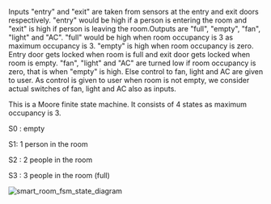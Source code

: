 Inputs "entry" and "exit" are taken from sensors at the entry and exit doors respectively. "entry" would be high if a person is entering the room and "exit" is high if person is leaving the room.Outputs are "full", "empty", "fan", "light" and "AC".
"full" would be high when room occupancy is 3 as maximum occupancy is 3.
"empty" is high when room occupancy is zero.
Entry door gets locked when room is full and exit door gets locked when room is empty.
"fan", "light" and "AC" are turned low if room occupancy is zero, that is when "empty" is high. Else control to fan, light and AC are given to user.
As control is given to user when room is not empty, we consider actual switches of fan, light and AC also as inputs.

This is a Moore finite state machine. It consists of 4 states as maximum occupancy is 3.

S0 : empty

S1: 1 person in the room

S2 : 2 people in the room

S3 : 3 people in the room (full)

![smart_room_fsm_state_diagram](https://github.com/user-attachments/assets/be4eb830-2c19-4985-93be-6f364d0ad9d1)


